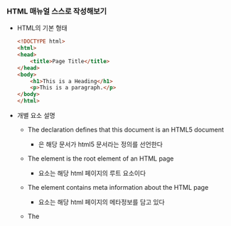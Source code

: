 ### HTML 매뉴얼 스스로 작성해보기 

- HTML의 기본 형태

    ```html
    <!DOCTYPE html>
    <html>
    <head>
        <title>Page Title</title>
    </head>
    <body>
        <h1>This is a Heading</h1>
        <p>This is a paragraph.</p>
    </body>
    </html>
    ```

- 개별 요소 설명

  - The <!DOCTYPE html> declaration defines that this document is an HTML5 document
    - <!DOCTYPE html>은 해당 문서가 html5 문서라는 정의를 선언한다

  - The <html> element is the root element of an HTML page
    - <html> 요소는 해당 html 페이지의 루트 요소이다

  - The <head> element contains meta information about the HTML page
    - <head> 요소는 해당 html 페이지의 메타정보를 담고 있다

  - The <title> element specifies a title for the HTML page (which is shown in the browser's title bar or in the page's tab)
    - <title> 요소는 해당 html 페이지의 제목을 명시한다 (브라우저의 제목표시줄과 탭에 보여진다)

  - The <body> element defines the document's body, and is a container for all the visible contents, such as headings, paragraphs, images, hyperlinks, tables, lists, etc.
    - <body> 요소는 문서의 몸체를 정의한다, 그리고 모든 시각적 내용 제목, 문단, 이미지, 링크, 표, 리스트, 기타등등과 같은 것들을 위한 컨테이너다.

  - The <h1> element defines a large heading
    - <h1> 요소는 큰 제목을 정의한다

  - The <p> element defines a paragraph
    - <p> 요소는 단락(절)을 정의한다